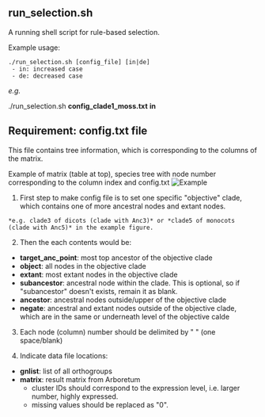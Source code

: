 ## run_selection.sh
A running shell script for rule-based selection.

Example usage:
```
./run_selection.sh [config_file] [in|de]
 - in: increased case
 - de: decreased case
```

*e.g.*

./run_selection.sh **config_clade1_moss.txt** **in**


## Requirement: config.txt file
This file contains tree information, which is corresponding to the columns of the matrix.

Example of matrix (table at top), species tree with node number corresponding to the column index and config.txt 
![Example](http://pages.discovery.wisc.edu/~jshin/multi-species-proteome/config_making_example.png)

 1. First step to make config file is to set one specific "objective" clade, which contains one of more ancestral nodes and extant nodes.
 ```
 *e.g. clade3 of dicots (clade with Anc3)* or *clade5 of monocots (clade with Anc5)* in the example figure.
 ```
 
 2. Then the each contents would be:
 - **target_anc_point**: most top ancestor of the objective clade
 - **object**: all nodes in the objective clade
 - **extant**: most extant nodes in the objective clade
 - **subancestor**: ancestral node within the clade. This is optional, so if "subancestor" doesn't exists, remain it as blank.
 - **ancestor**: ancestral nodes outside/upper of the objective clade
 - **negate**: ancestral and extant nodes outside of the objective clade, which are in the same or underneath level of the objective calde
 
 3. Each node (column) number should be delimited by " " (one space/blank)
 
 4. Indicate data file locations:
 - **gnlist**: list of all orthogroups
 - **matrix**: result matrix from Arboretum
   * cluster IDs should correspond to the expression level, i.e. larger number, highly expressed.
   * missing values should be replaced as "0".
